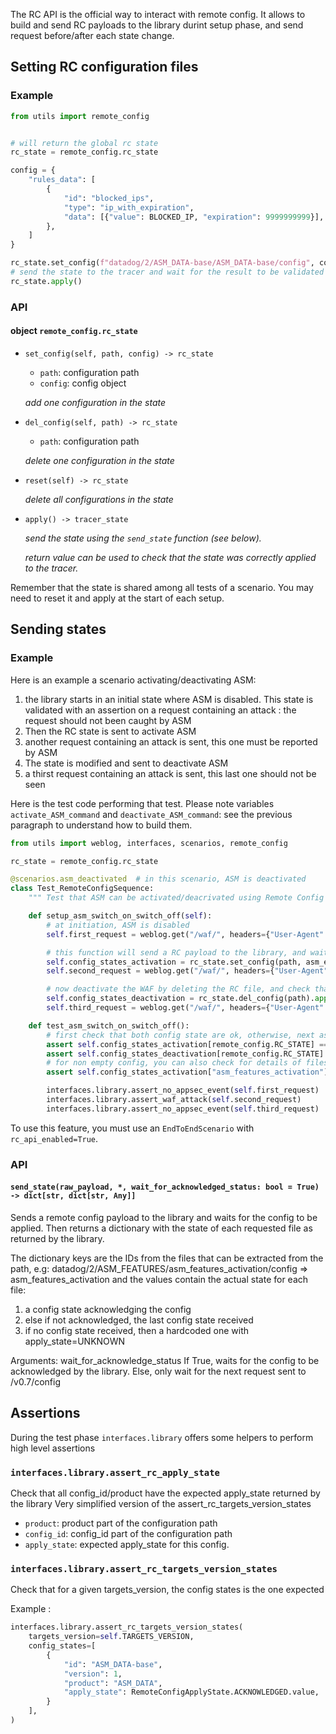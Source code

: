 The RC API is the official way to interact with remote config. It allows to build and send RC payloads to the library durint setup phase, and send request before/after each state change.

## Setting RC configuration files

### Example

``` python
from utils import remote_config


# will return the global rc state
rc_state = remote_config.rc_state

config = {
    "rules_data": [
        {
            "id": "blocked_ips",
            "type": "ip_with_expiration",
            "data": [{"value": BLOCKED_IP, "expiration": 9999999999}],
        },
    ]
}

rc_state.set_config(f"datadog/2/ASM_DATA-base/ASM_DATA-base/config", config)
# send the state to the tracer and wait for the result to be validated
rc_state.apply()
```

### API

#### object `remote_config.rc_state`


* `set_config(self, path, config) -> rc_state`
  * `path`: configuration path
  * `config`: config object

  *add one configuration in the state*
* `del_config(self, path) -> rc_state`
  * `path`: configuration path

  *delete one configuration in the state*
* `reset(self) -> rc_state`

  *delete all configurations in the state*
* `apply() -> tracer_state`

  *send the state using the `send_state` function (see below).*

  *return value can be used to check that the state was correctly applied to the tracer.*

Remember that the state is shared among all tests of a scenario.
You may need to reset it and apply at the start of each setup.

## Sending states

### Example

Here is an example a scenario activating/deactivating ASM:

1. the library starts in an initial state where ASM is disabled. This state is validated with an assertion on a request containing an attack : the request should not been caught by ASM
2. Then the RC state is sent to activate ASM
3. another request containing an attack is sent, this one must be reported by ASM
4. The state is modified and sent to deactivate ASM
5. a thirst request containing an attack is sent, this last one should not be seen


Here is the test code performing that test. Please note variables `activate_ASM_command` and `deactivate_ASM_command`: see the previous paragraph to understand how to build them.

```python
from utils import weblog, interfaces, scenarios, remote_config

rc_state = remote_config.rc_state

@scenarios.asm_deactivated  # in this scenario, ASM is deactivated
class Test_RemoteConfigSequence:
    """ Test that ASM can be activated/deacrivated using Remote Config """

    def setup_asm_switch_on_switch_off(self):
        # at initiation, ASM is disabled
        self.first_request = weblog.get("/waf/", headers={"User-Agent": "Arachni/v1"})

        # this function will send a RC payload to the library, and wait for a confirmation from the library
        self.config_states_activation = rc_state.set_config(path, asm_enabled).apply()
        self.second_request = weblog.get("/waf/", headers={"User-Agent": "Arachni/v1"})

        # now deactivate the WAF by deleting the RC file, and check that it does not catch anything
        self.config_states_deactivation = rc_state.del_config(path).apply()
        self.third_request = weblog.get("/waf/", headers={"User-Agent": "Arachni/v1"})

    def test_asm_switch_on_switch_off():
        # first check that both config state are ok, otherwise, next assertions will fail with cryptic messages
        assert self.config_states_activation[remote_config.RC_STATE] == remote_config.ApplyState.ACKNOWLEDGED
        assert self.config_states_deactivation[remote_config.RC_STATE] == remote_config.ApplyState.ACKNOWLEDGED
        # for non empty config, you can also check for details of files
        assert self.config_states_activation["asm_features_activation"]["apply_state"] == remote_config.ApplyState.ACKNOWLEDGED, self.config_states_activation

        interfaces.library.assert_no_appsec_event(self.first_request)
        interfaces.library.assert_waf_attack(self.second_request)
        interfaces.library.assert_no_appsec_event(self.third_request)
```

To use this feature, you must use an `EndToEndScenario` with `rc_api_enabled=True`.

### API

#### `send_state(raw_payload, *, wait_for_acknowledged_status: bool = True) -> dict[str, dict[str, Any]]`

Sends a remote config payload to the library and waits for the config to be applied.
Then returns a dictionary with the state of each requested file as returned by the library.

The dictionary keys are the IDs from the files that can be extracted from the path,
e.g: datadog/2/ASM_FEATURES/asm_features_activation/config => asm_features_activation
and the values contain the actual state for each file:

1. a config state acknowledging the config
2. else if not acknowledged, the last config state received
3. if no config state received, then a hardcoded one with apply_state=UNKNOWN

Arguments:
    wait_for_acknowledge_status
        If True, waits for the config to be acknowledged by the library.
        Else, only wait for the next request sent to /v0.7/config

## Assertions

During the test phase `interfaces.library` offers some helpers to perform high level assertions

### `interfaces.library.assert_rc_apply_state`

Check that all config_id/product have the expected apply_state returned by the library
Very simplified version of the assert_rc_targets_version_states

* `product`: product part of the configuration path
* `config_id`: config_id part of the configuration path
* `apply_state`: expected apply_state for this config.


### `interfaces.library.assert_rc_targets_version_states`

Check that for a given targets_version, the config states is the one expected

Example :

``` python
interfaces.library.assert_rc_targets_version_states(
    targets_version=self.TARGETS_VERSION,
    config_states=[
        {
            "id": "ASM_DATA-base",
            "version": 1,
            "product": "ASM_DATA",
            "apply_state": RemoteConfigApplyState.ACKNOWLEDGED.value,
        }
    ],
)
```
